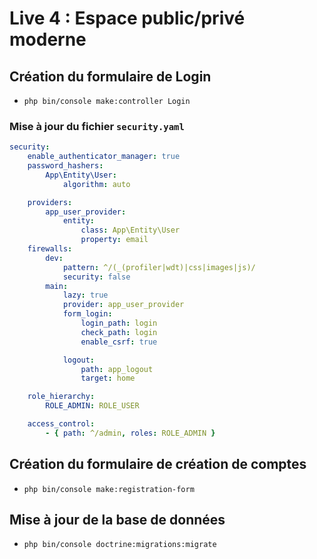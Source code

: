 # Live 4 : Espace public/privé moderne

## Création du formulaire de Login

* `php bin/console make:controller Login`

### Mise à jour du fichier `security.yaml`

```yaml
security:
    enable_authenticator_manager: true
    password_hashers:
        App\Entity\User:
            algorithm: auto

    providers:
        app_user_provider:
            entity:
                class: App\Entity\User
                property: email
    firewalls:
        dev:
            pattern: ^/(_(profiler|wdt)|css|images|js)/
            security: false
        main:
            lazy: true
            provider: app_user_provider
            form_login:
                login_path: login
                check_path: login
                enable_csrf: true

            logout:
                path: app_logout
                target: home

    role_hierarchy:
        ROLE_ADMIN: ROLE_USER

    access_control:
        - { path: ^/admin, roles: ROLE_ADMIN }

```

## Création du formulaire de création de comptes

* `php bin/console make:registration-form`

## Mise à jour de la base de données

* `php bin/console doctrine:migrations:migrate`
